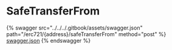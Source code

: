 # SafeTransferFrom

{% swagger src="../../../.gitbook/assets/swagger.json" path="/erc721/{address}/safeTransferFrom" method="post" %}
[swagger.json](../../../.gitbook/assets/swagger.json)
{% endswagger %}
